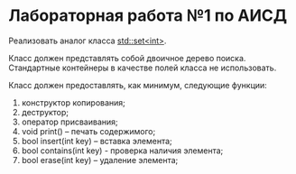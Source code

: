 # Лабораторная работа №1 по АИСД
Реализовать аналог класса [std::set<int\>](https://en.cppreference.com/w/cpp/container/set).

Класс должен представлять собой двоичное дерево поиска.\
Стандартные контейнеры в качестве полей класса не использовать.

Класс должен предоставлять, как минимум, следующие функции:

1. конструктор копирования;
2. деструктор;
3. оператор присваивания;
4. void print() – печать содержимого;
5. bool insert(int key) – вставка элемента;
6. bool contains(int key) -  проверка наличия элемента;
7. bool erase(int key) – удаление элемента;
